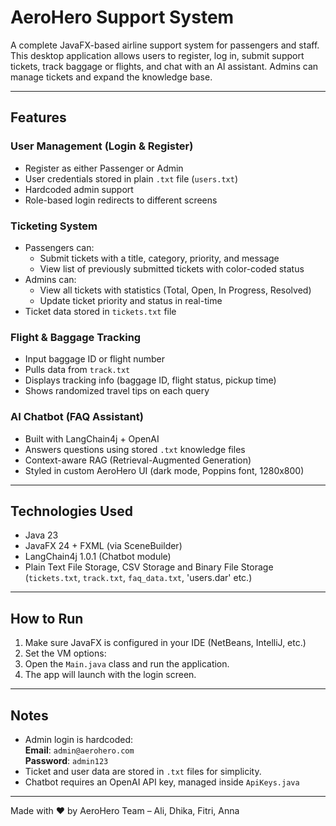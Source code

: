 # AeroHero Support System

A complete JavaFX-based airline support system for passengers and staff. This desktop application allows users to register, log in, submit support tickets, track baggage or flights, and chat with an AI assistant. Admins can manage tickets and expand the knowledge base.

---

## Features

### User Management (Login & Register)
- Register as either Passenger or Admin
- User credentials stored in plain `.txt` file (`users.txt`)
- Hardcoded admin support
- Role-based login redirects to different screens

### Ticketing System
- Passengers can:
  - Submit tickets with a title, category, priority, and message
  - View list of previously submitted tickets with color-coded status
- Admins can:
  - View all tickets with statistics (Total, Open, In Progress, Resolved)
  - Update ticket priority and status in real-time
- Ticket data stored in `tickets.txt` file

### Flight & Baggage Tracking
- Input baggage ID or flight number
- Pulls data from `track.txt`
- Displays tracking info (baggage ID, flight status, pickup time)
- Shows randomized travel tips on each query

### AI Chatbot (FAQ Assistant)
- Built with LangChain4j + OpenAI
- Answers questions using stored `.txt` knowledge files
- Context-aware RAG (Retrieval-Augmented Generation)
- Styled in custom AeroHero UI (dark mode, Poppins font, 1280x800)

---

## Technologies Used

- Java 23
- JavaFX 24 + FXML (via SceneBuilder)
- LangChain4j 1.0.1 (Chatbot module)
- Plain Text File Storage, CSV Storage and Binary File Storage (`tickets.txt`, `track.txt`, `faq_data.txt`, 'users.dar' etc.)

---

## How to Run

1. Make sure JavaFX is configured in your IDE (NetBeans, IntelliJ, etc.)
2. Set the VM options:
3. Open the `Main.java` class and run the application.
4. The app will launch with the login screen.

---

## Notes

- Admin login is hardcoded:  
**Email**: `admin@aerohero.com`  
**Password**: `admin123`
- Ticket and user data are stored in `.txt` files for simplicity.
- Chatbot requires an OpenAI API key, managed inside `ApiKeys.java`

---

Made with ❤️ by AeroHero Team – Ali, Dhika, Fitri, Anna

